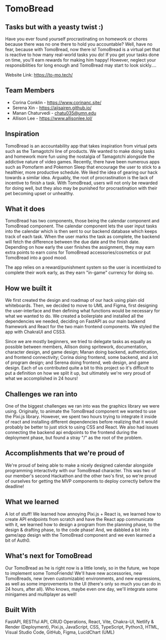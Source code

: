 # TomoBread
Tasks but with a yeasty twist :)
-
Have you ever found yourself procrastinating on homework or chores because there was no one there to hold you accountable?  Well, have no fear, because with TomoBread, now there is!  TomoBread is a virtual pet that is reactive to how many real-world tasks you do!  If you get your tasks done on time, you'll earn rewards for making him happy!  However, neglect your responsibilities for long enough and TomoBread may start to look sickly....

Website Link: https://to-mo.tech/

## Team Members
- Corina Conklin - https://www.corinanc.site/
- Serena Xin - https://ajisairen.github.io/
- Manan Chaturvedi - chatu035@umn.edu
- Allison Lee - https://www.allisonlee.lol/

## Inspiration
TomoBread is an accountability app that takes inspiration from virtual pets such as the Tamagotchi line of products.  We wanted to make doing tasks and homework more fun using the nostalgia of Tamagotchi alongside the addictive nature of video games.  Recently, there have been numerous apps such as Pomofarm and Pokemon Sleep that encourage the user to stick to a healthier, more productive schedule.  We liked the idea of gearing our hack towards a similar idea.  Arguably, the root of procrastination is the lack of incentive to finish a task.  With TomoBread, users will not only be rewarded for doing well, but they also may be punished for procrastination with their pet becoming upset or unhealthy.

## What it does
TomoBread has two components, those being the calendar component and TomoBread component.  The calendar component lets the user input tasks into the calendar which is then sent to our backend database which keeps track of each task.  When the user marks the task as complete, the backend will fetch the difference between the due date and the finish date.  Depending on how early the user finishes the assignment, they may earn extra points to earn coins for TomoBread accessories/cosmetics or put TomoBread into a good mood.

The app relies on a reward/punishment system so the user is incentivized to complete their work early, as they earn "in-game" currency for doing so. 

## How we built it

We first created the design and roadmap of our hack using plain old whiteboards.  Then, we decided to move to UML and Figma, first designing the user-interface and then defining what functions would be necessary for what we wanted to do.  We created a boilerplate and installed all the dependencies we needed, deciding on FastAPI as our main backend framework and React for the two main frontend components.  We styled the app with ChakraUI and CSS3.

Since we are mostly beginners, we tried to delegate tasks as equally as possible between members, Allison doing spritework, documentation, character design, and game design; Manan doing backend, authentication, and frontend connectivity; Corina doing frontend, some backend, and a lot of program design; and Serena doing frontend, web design, and game design.  Each of us contributed quite a bit to this project so it's difficult to put a definition on how we split it up, but ultimately we're very proud of what we accomplished in 24 hours!

## Challenges we ran into

One of the biggest challenges we ran into was the graphics library we were using.  Originally, to animate the TomoBread component we wanted to use the Pixi.js library.  However, we spent two hours trying to integrate it inside of react and installing different dependencies before realizing that it would probably be better to just stick to using CSS and React.  We also had issues connecting the backend api endpoints to the frontend during the deployment phase, but found a stray "/" as the root of the problem.  

## Accomplishments that we're proud of
We're proud of being able to make a nicely designed calendar alongside programming interactivity with our TomoBread character.  This was two of our member's second Hackathon and the other two's first, so we're proud of ourselves for getting the MVP components to deploy correctly before the deadline!

## What we learned

A lot of stuff! We learned how annoying Pixi.js + React is, we learned how to create API endpoints from scratch and have the React app communicate with it, we learned how to design a program from the planning phase, to the design & drafting phase, to the code phase!  And, we dabbled a bit into game/app design with the TomoBread component and we even learned a bit of Auth0. 

## What's next for TomoBread

Our TomoBread as he is right now is a little lonely, so in the future, we hope to implement some TomoFriends! We'll have new accessories, new TomoBreads, new (even customizable) environments, and new expressions, as well as some improvements to the UI (there's only so much you can do in 24 hours, after all). Who knows, maybe even one day, we'll integrate some minigames and multiplayer as well!

## Built With
FastAPI, RESTful API, CRUD Operations, React, Vite, Chakra-UI, Netlify & Render (Deployment), Pixi.js, JavaScript, CSS, TypeScript, Python3, HTML, Visual Studio Code, GitHub, Figma, LucidChart (UML)
